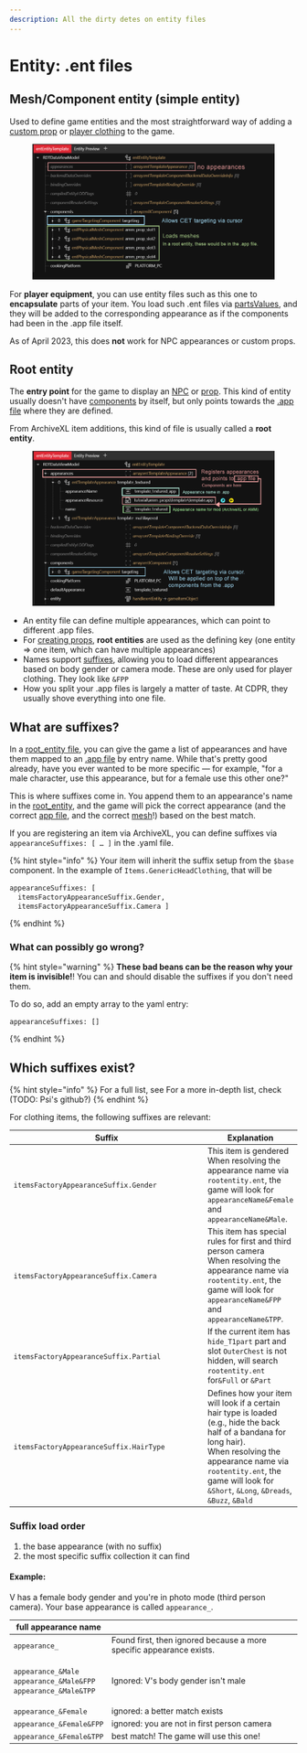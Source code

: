 ```yaml
---
description: All the dirty detes on entity files
---
```


# Entity: .ent files

## Mesh/Component entity (simple entity)

Used to define game entities and the most straightforward way of adding a [custom prop](../modding-guides/everything-else/custom-props.md) or [player clothing](../modding-guides/items-equipment/adding-new-items/) to the game.

<figure><img src="../../.gitbook/assets/mesh_entity.png" alt=""><figcaption></figcaption></figure>

For **player equipment**, you can use entity files such as this one to **encapsulate** parts of your item. You load such .ent files via [partsValues](../modding-guides/items-equipment/adding-new-items/#mesh\_entity.ent), and they will be added to the corresponding appearance as if the components had been in the .app file itself.

As of April 2023, this does **not** work for NPC appearances or custom props.

## Root entity

The **entry point** for the game to display an [NPC](../modding-guides/npcs/appearances-change-the-looks.md#the-.ent-file) or [prop](../modding-guides/everything-else/custom-props.md). This kind of entity usually doesn't have [components](components/) by itself, but only points towards the [.app file](entity-.ent-files.md#.app-appearance-definition) where they are defined.&#x20;

From ArchiveXL item additions, this kind of file is usually called a **root entity**.

<figure><img src="../../.gitbook/assets/root_entity.png" alt=""><figcaption></figcaption></figure>

* An entity file can define multiple appearances, which can point to different .app files.&#x20;
* For [creating props](../modding-guides/everything-else/custom-props.md), **root entities** are used as the defining key (one entity => one item, which can have multiple appearances)
* Names support [suffixes](../modding-guides/items-equipment/adding-new-items/#suffixes-and-whether-you-need-them), allowing you to load different appearances based on body gender or camera mode. These are only used for player clothing. They look like `&FPP`
* How you split your .app files is largely a matter of taste. At CDPR, they usually shove everything into one file.



## What are suffixes?

In a [root\_entity file](entity-.ent-files.md#root-entity), you can give the game a list of appearances and have them mapped to an [.app file](../references-lists-and-overviews/vehicles/archive/.app-file-appearanceresource.md) by entry name. While that's pretty good already, have you ever wanted to be more specific — for example, "for a male character, use this appearance, but for a female use this other one?"

This is where suffixes come in. You append them to an appearance's name in the [root\_entity](entity-.ent-files.md#root-entity), and the game will pick the correct appearance (and the correct [app file](../references-lists-and-overviews/vehicles/archive/.app-file-appearanceresource.md), and the correct [mesh](broken-reference)!) based on the best match.



If you are registering an item via ArchiveXL, you can define suffixes via  `appearanceSuffixes: [ … ]` in the .yaml file.

{% hint style="info" %}
Your item will inherit the suffix setup from the `$base` component. In the example of `Items.GenericHeadClothing`, that will be

```
appearanceSuffixes: [ 
  itemsFactoryAppearanceSuffix.Gender, 
  itemsFactoryAppearanceSuffix.Camera ]  
```
{% endhint %}

### What can possibly go wrong?

{% hint style="warning" %}
**These bad beans can be the reason why your item is invisible!**! You can and should disable the suffixes if you don't need them.

To do so, add an empty array to the yaml entry:

```
appearanceSuffixes: []
```
{% endhint %}

## Which suffixes exist?

{% hint style="info" %}
For a full list, see For a more in-depth list, check (TODO: Psi's github?)
{% endhint %}

For clothing items, the following suffixes are relevant:

<table><thead><tr><th width="421">Suffix</th><th>Explanation</th></tr></thead><tbody><tr><td><code>itemsFactoryAppearanceSuffix.Gender</code></td><td>This item is gendered<br>When resolving the appearance name via <code>rootentity.ent</code>, the game will look for <code>appearanceName&#x26;Female</code> and <code>appearanceName&#x26;Male</code>.</td></tr><tr><td><code>itemsFactoryAppearanceSuffix.Camera</code></td><td>This item has special rules for first and third person camera<br>When resolving the appearance name via <code>rootentity.ent</code>, the game will look for <code>appearanceName&#x26;FPP</code> and <code>appearanceName&#x26;TPP</code>.</td></tr><tr><td><code>itemsFactoryAppearanceSuffix.Partial</code></td><td>If the current item has <code>hide_T1part</code> part and slot <code>OuterChest</code> is not hidden, will search <code>rootentity.ent</code> for<code>&#x26;Full</code> or <code>&#x26;Part</code></td></tr><tr><td><code>itemsFactoryAppearanceSuffix.HairType</code></td><td>Defines how your item will look if a certain hair type is loaded (e.g., hide the back half of a bandana for long hair).<br>When resolving the appearance name via <code>rootentity.ent</code>, the game will look for <code>&#x26;Short</code>, <code>&#x26;Long</code>, <code>&#x26;Dreads</code>, <code>&#x26;Buzz</code>, <code>&#x26;Bald</code></td></tr></tbody></table>



### Suffix load order

1. the base appearance (with no suffix)
2. the most specific suffix collection it can find

#### Example:&#x20;

V has a female body gender and you're in photo mode (third person camera). Your base appearance is called `appearance_`.

| full appearance name                                                                                                                    |                                                                      |
| --------------------------------------------------------------------------------------------------------------------------------------- | -------------------------------------------------------------------- |
| `appearance_`                                                                                                                           | Found first, then ignored because a more specific appearance exists. |
| <p><code>appearance_&#x26;Male</code><br><code>appearance_&#x26;Male&#x26;FPP</code><br><code>appearance_&#x26;Male&#x26;TPP</code></p> | Ignored: V's body gender isn't male                                  |
| `appearance_&Female`                                                                                                                    | ignored: a better match exists                                       |
| `appearance_&Female&FPP`                                                                                                                | ignored: you are not in first person camera                          |
| `appearance_&Female&TPP`                                                                                                                | best match! The game will use this one!                              |

